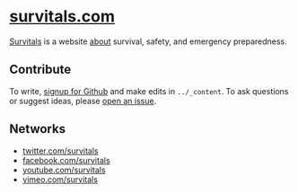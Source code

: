# [survitals.com](http://survitals.com)

[Survitals](http://survitals.com) is a website [about](http://survitals.com/about) survival, safety, and emergency preparedness.

## Contribute

To write, <a href="https://github.com/signup/free">signup for Github</a> and make edits in `../_content`.
To ask questions or suggest ideas, please <a href="https://github.com/survitals/survitals.com/issues">open an issue</a>.

## Networks

- [twitter.com/survitals](http://twitter.com/survitals)
- [facebook.com/survitals](http://facebook.com/survitals)
- [youtube.com/survitals](http://youtube.com/survitals)
- [vimeo.com/survitals](http://vimeo.com/survitals)